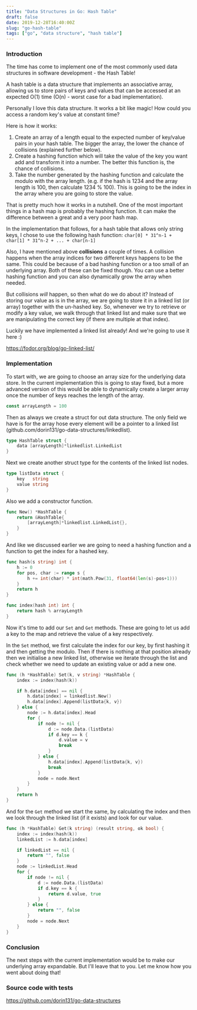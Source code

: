 ```yaml
---
title: "Data Structures in Go: Hash Table"
draft: false
date: 2019-12-28T16:40:00Z
slug: "go-hash-table"
tags: ["go", "data structure", "hash table"]
---
```


### Introduction

The time has come to implement one of the most commonly used data structures in software development - the Hash Table!

A hash table is a data structure that implements an associative array, allowing us to store pairs of keys and values that can be accessed at an expected O(1) time (O(n) - worst case for a bad implementation).

Personally I love this data structure. It works a bit like magic! How could you access a random key's value at constant time?

Here is how it works:
1. Create an array of a length equal to the expected number of key/value pairs in your hash table. The bigger the array, the lower the chance of collisions (explained further below).
2. Create a hashing function which will take the value of the key you want add and transform it into a number. The better this function is, the chance of collisions.
3. Take the number generated by the hashing function and calculate the modulo with the array length. (e.g. if the hash is 1234 and the array length is 100, then calculate 1234 % 100). This is going to be the index in the array where you are going to store the value.

That is pretty much how it works in a nutshell. One of the most important things in a hash map is probably the hashing function. It can make the difference between a great and a very poor hash map.

In the implementation that follows, for a hash table that allows only string keys, I chose to use the following hash function:
`char[0] * 31^n-1 + char[1] * 31^n-2 + ... + char[n-1]`

Also, I have mentioned above **collisions** a couple of times. A collision happens when the array indices for two different keys happens to be the same. This could be because of a bad hashing function or a too small of an underlying array. Both of these can be fixed though. You can use a better hashing function and you can also dynamically grow the array when needed.

But collisions *will* happen, so then what do we do about it? Instead of storing our value as is in the array, we are going to store it in a linked list (or array) together with the un-hashed key. So, whenever we try to retrieve or modify a key value, we walk through that linked list and make sure that we are manipulating the correct key (if there are multiple at that index).

Luckily we have implemented a linked list already! And we're going to use it here :)

https://fodor.org/blog/go-linked-list/


### Implementation
To start with, we are going to choose an array size for the underlying data store. In the current implementation this is going to stay fixed, but a more advanced version of this would be able to dynamically create a larger array once the number of keys reaches the length of the array.

```go
const arrayLength = 100
```

Then as always we create a struct for out data structure. The only field we have is for the array hose every element will be a pointer to a linked list (github.com/dorin131/go-data-structures/linkedlist).

```go
type HashTable struct {
	data [arrayLength]*linkedlist.LinkedList
}
```

Next we create another struct type for the contents of the linked list nodes.

```go
type listData struct {
	key   string
	value string
}
```

Also we add a constructor function.

```go
func New() *HashTable {
	return &HashTable{
		[arrayLength]*linkedlist.LinkedList{},
	}
}
```

And like we discussed earlier we are going to need a hashing function and a function to get the index for a hashed key.

```go
func hash(s string) int {
	h := 0
	for pos, char := range s {
		h += int(char) * int(math.Pow(31, float64(len(s)-pos+1)))
	}
	return h
}

func index(hash int) int {
	return hash % arrayLength
}
```

Now it's time to add our `Set` and `Get` methods. These are going to let us add a key to the map and retrieve the value of a key respectively.

In the `Set` method, we first calculate the index for our key, by first hashing it and then getting the modulo. Then if there is nothing at that position already then we initialise a new linked list, otherwise we iterate through the list and check whether we need to update an existing value or add a new one.

```go
func (h *HashTable) Set(k, v string) *HashTable {
	index := index(hash(k))

	if h.data[index] == nil {
		h.data[index] = linkedlist.New()
		h.data[index].Append(listData{k, v})
	} else {
		node := h.data[index].Head
		for {
			if node != nil {
				d := node.Data.(listData)
				if d.key == k {
					d.value = v
					break
				}
			} else {
				h.data[index].Append(listData{k, v})
				break
			}
			node = node.Next
		}
	}
	return h
}
```

And for the `Get` method we start the same, by calculating the index and then we look through the linked list (if it exists) and look for our value.

```go
func (h *HashTable) Get(k string) (result string, ok bool) {
	index := index(hash(k))
	linkedList := h.data[index]

	if linkedList == nil {
		return "", false
	}
	node := linkedList.Head
	for {
		if node != nil {
			d := node.Data.(listData)
			if d.key == k {
				return d.value, true
			}
		} else {
			return "", false
		}
		node = node.Next
	}
}
```

### Conclusion
The next steps with the current implementation would be to make our underlying array expandable. But I'll leave that to you. Let me know how you went about doing that!

### Source code with tests
https://github.com/dorin131/go-data-structures
